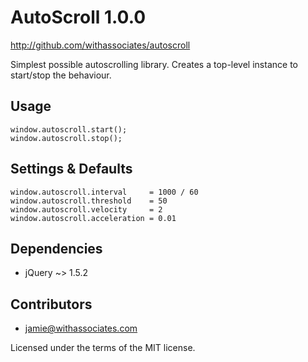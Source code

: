 # AutoScroll 1.0.0

http://github.com/withassociates/autoscroll

Simplest possible autoscrolling library.
Creates a top-level instance to start/stop the behaviour.

## Usage

    window.autoscroll.start();
    window.autoscroll.stop();

## Settings & Defaults

    window.autoscroll.interval     = 1000 / 60
    window.autoscroll.threshold    = 50
    window.autoscroll.velocity     = 2
    window.autoscroll.acceleration = 0.01

## Dependencies

  * jQuery ~> 1.5.2

## Contributors

  * jamie@withassociates.com

Licensed under the terms of the MIT license.
